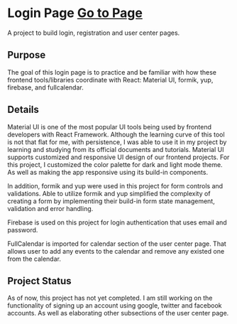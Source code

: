 # Login Page [Go to Page](https://eleen-228.github.io/Login_Page/)

A project to build login, registration and user center pages.

## Purpose

The goal of this login page is to practice and be familiar with how these frontend tools/libraries coordinate with React: Material UI, formik, yup, firebase, and fullcalendar.

## Details

Material UI is one of the most popular UI tools being used by frontend developers with React Framework. Although the learning curve of this tool is not that flat for me, with persistence, I was able to use it in my project by learning and studying from its official documents and tutorials. Material UI supports customized and responsive UI design of our frontend projects. For this project, I customized the color palette for dark and light mode theme. As well as making the app responsive using its build-in components.

In addition, formik and yup were used in this project for form controls and validations. Able to utilize formik and yup simplified the complexity of creating a form by implementing their build-in form state management, validation and error handling.

Firebase is used on this project for login authentication that uses email and password.

FullCalendar is imported for calendar section of the user center page. That allows user to add any events to the calendar and remove any existed one from the calendar.

## Project Status

As of now, this project has not yet completed. I am still working on the functionality of signing up an account using google, twitter and facebook accounts. As well as elaborating other subsections of the user center page.
